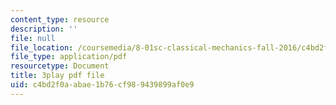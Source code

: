 ```yaml
---
content_type: resource
description: ''
file: null
file_location: /coursemedia/8-01sc-classical-mechanics-fall-2016/c4bd2f0aabae1b76cf989439899af0e9_QPV-DmpGXeQ.pdf
file_type: application/pdf
resourcetype: Document
title: 3play pdf file
uid: c4bd2f0a-abae-1b76-cf98-9439899af0e9
---
```

